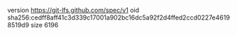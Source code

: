 version https://git-lfs.github.com/spec/v1
oid sha256:cedff8aff41c3d339c17001a902bc16dc5a92f2d4ffed2ccd0227e46198519d9
size 6196

